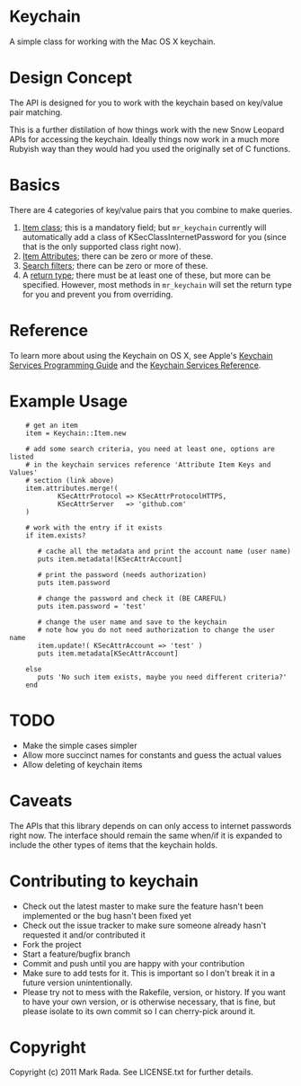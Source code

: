 Keychain
========

A simple class for working with the Mac OS X keychain.

Design Concept
==============

The API is designed for you to work with the keychain based on
key/value pair matching.

This is a further distilation of how things work with the new Snow
Leopard APIs for accessing the keychain. Ideally things now work in a
much more Rubyish way than they would had you used the originally set
of C functions.

Basics
======

There are 4 categories of key/value pairs that you combine to make
queries.

1. [Item class](http://developer.apple.com/library/mac/#documentation/Security/Reference/keychainservices/Reference/reference.html%23//apple_ref/doc/constant_group/Item_Class_Value_Constants);
this is a mandatory field; but `mr_keychain` currently will
automatically add a class of KSecClassInternetPassword for you (since
that is the only supported class right now).
2. [Item Attributes](http://developer.apple.com/library/mac/#documentation/Security/Reference/keychainservices/Reference/reference.html%23//apple_ref/doc/uid/TP30000898-CH4g-SW5);
there can be zero or more of these.
3. [Search filters](http://developer.apple.com/library/mac/#documentation/Security/Reference/keychainservices/Reference/reference.html%23//apple_ref/doc/uid/TP30000898-CH4g-SW1);
there can be zero or more of these.
4. A
[return type](http://developer.apple.com/library/mac/#documentation/Security/Reference/keychainservices/Reference/reference.html%23//apple_ref/doc/uid/TP30000898-CH4g-SW6);
there must be at least one of these, but more can be
specified. However, most methods in `mr_keychain` will set the return
type for you and prevent you from overriding.

Reference
=========

To learn more about using the Keychain on OS X, see Apple's [Keychain Services Programming Guide](http://developer.apple.com/library/ios/#documentation/Security/Conceptual/keychainServConcepts/01introduction/introduction.html) and the [Keychain Services Reference](http://developer.apple.com/library/mac/#documentation/Security/Reference/keychainservices/Reference/reference.html).

Example Usage
=============

        # get an item
        item = Keychain::Item.new

        # add some search criteria, you need at least one, options are listed
        # in the keychain services reference 'Attribute Item Keys and Values'
        # section (link above)
        item.attributes.merge!(
                KSecAttrProtocol => KSecAttrProtocolHTTPS,
                KSecAttrServer   => 'github.com'
        )

        # work with the entry if it exists
        if item.exists?

           # cache all the metadata and print the account name (user name)
           puts item.metadata![KSecAttrAccount]

           # print the password (needs authorization)
           puts item.password

           # change the password and check it (BE CAREFUL)
           puts item.password = 'test'

           # change the user name and save to the keychain
           # note how you do not need authorization to change the user name
           item.update!( KSecAttrAccount => 'test' )
           puts item.metadata[KSecAttrAccount]

        else
           puts 'No such item exists, maybe you need different criteria?'
        end

TODO
====

- Make the simple cases simpler
- Allow more succinct names for constants and guess the actual values
- Allow deleting of keychain items

Caveats
=======

The APIs that this library depends on can only access to internet
passwords right now. The interface should remain the same when/if it
is expanded to include the other types of items that the keychain
holds.

Contributing to keychain
========================

* Check out the latest master to make sure the feature hasn't been implemented or the bug hasn't been fixed yet
* Check out the issue tracker to make sure someone already hasn't requested it and/or contributed it
* Fork the project
* Start a feature/bugfix branch
* Commit and push until you are happy with your contribution
* Make sure to add tests for it. This is important so I don't break it in a future version unintentionally.
* Please try not to mess with the Rakefile, version, or history. If you want to have your own version, or is otherwise necessary, that is fine, but please isolate to its own commit so I can cherry-pick around it.

Copyright
=========

Copyright (c) 2011 Mark Rada. See LICENSE.txt for
further details.
